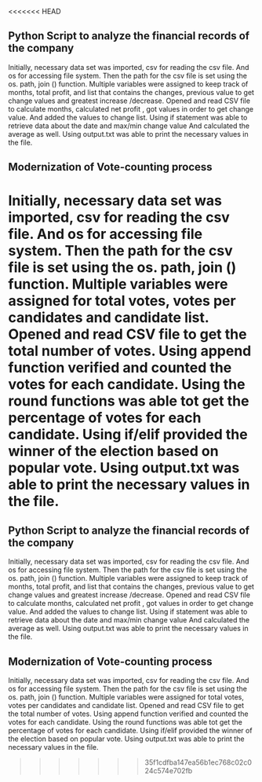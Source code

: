 <<<<<<< HEAD
## Python Script to analyze the financial records of the company

Initially, necessary data set was imported, csv for reading the csv file. And os for accessing file system. 
Then the path for the csv file is set using the os. path, join () function.
Multiple variables were assigned to keep track of months, total profit, and list that contains the changes, previous value to get change values and greatest increase /decrease.
Opened and read CSV file to calculate months, calculated net profit , got values in order to get change value. And added the values to change list.
Using if statement was able to retrieve data about the date and max/min change value
And calculated the average as well.
Using output.txt was able to print the necessary values in the file.

## Modernization of Vote-counting process 
Initially, necessary data set was imported, csv for reading the csv file. And os for accessing file system. 
Then the path for the csv file is set using the os. path, join () function.
Multiple variables were assigned for total votes, votes per candidates and candidate list.
Opened and read CSV file to get the total number of votes.
Using append function verified and counted the votes for each candidate.
Using the round functions was able tot get the percentage of votes for each candidate.
Using if/elif provided the winner of the election based on popular vote.
Using output.txt was able to print the necessary values in the file.
=======
## Python Script to analyze the financial records of the company

Initially, necessary data set was imported, csv for reading the csv file. And os for accessing file system. 
Then the path for the csv file is set using the os. path, join () function.
Multiple variables were assigned to keep track of months, total profit, and list that contains the changes, previous value to get change values and greatest increase /decrease.
Opened and read CSV file to calculate months, calculated net profit , got values in order to get change value. And added the values to change list.
Using if statement was able to retrieve data about the date and max/min change value
And calculated the average as well.
Using output.txt was able to print the necessary values in the file.

## Modernization of Vote-counting process 
Initially, necessary data set was imported, csv for reading the csv file. And os for accessing file system. 
Then the path for the csv file is set using the os. path, join () function.
Multiple variables were assigned for total votes, votes per candidates and candidate list.
Opened and read CSV file to get the total number of votes.
Using append function verified and counted the votes for each candidate.
Using the round functions was able tot get the percentage of votes for each candidate.
Using if/elif provided the winner of the election based on popular vote.
Using output.txt was able to print the necessary values in the file.
>>>>>>> 35f1cdfba147ea56b1ec768c02c024c574e702fb
